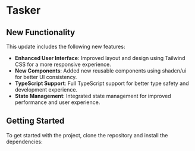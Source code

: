 # Tasker

## New Functionality

This update includes the following new features:

- **Enhanced User Interface**: Improved layout and design using Tailwind CSS for a more responsive experience.
- **New Components**: Added new reusable components using shadcn/ui for better UI consistency.
- **TypeScript Support**: Full TypeScript support for better type safety and development experience.
- **State Management**: Integrated state management for improved performance and user experience.

## Getting Started

To get started with the project, clone the repository and install the dependencies:

